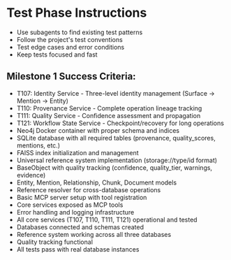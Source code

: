 # Test Phase Instructions
- Use subagents to find existing test patterns
- Follow the project's test conventions
- Test edge cases and error conditions
- Keep tests focused and fast

## Milestone 1 Success Criteria:
- T107: Identity Service - Three-level identity management (Surface → Mention → Entity)
- T110: Provenance Service - Complete operation lineage tracking
- T111: Quality Service - Confidence assessment and propagation
- T121: Workflow State Service - Checkpoint/recovery for long operations
- Neo4j Docker container with proper schema and indices
- SQLite database with all required tables (provenance, quality_scores, mentions, etc.)
- FAISS index initialization and management
- Universal reference system implementation (storage://type/id format)
- BaseObject with quality tracking (confidence, quality_tier, warnings, evidence)
- Entity, Mention, Relationship, Chunk, Document models
- Reference resolver for cross-database operations
- Basic MCP server setup with tool registration
- Core services exposed as MCP tools
- Error handling and logging infrastructure
- All core services (T107, T110, T111, T121) operational and tested
- Databases connected and schemas created
- Reference system working across all three databases
- Quality tracking functional
- All tests pass with real database instances
